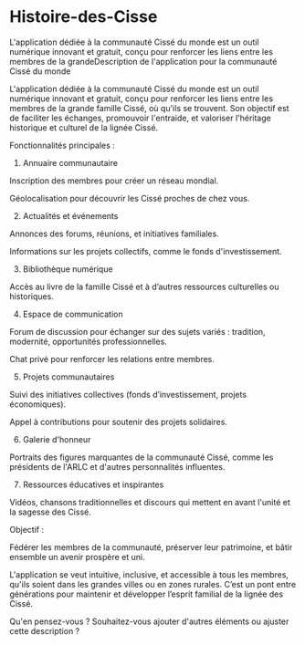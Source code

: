 # Histoire-des-Cisse
L'application dédiée à la communauté Cissé du monde est un outil numérique innovant et gratuit, conçu pour renforcer les liens entre les membres de la grandeDescription de l'application pour la communauté Cissé du monde

L'application dédiée à la communauté Cissé du monde est un outil numérique innovant et gratuit, conçu pour renforcer les liens entre les membres de la grande famille Cissé, où qu'ils se trouvent. Son objectif est de faciliter les échanges, promouvoir l'entraide, et valoriser l'héritage historique et culturel de la lignée Cissé.

Fonctionnalités principales :

1. Annuaire communautaire

Inscription des membres pour créer un réseau mondial.

Géolocalisation pour découvrir les Cissé proches de chez vous.



2. Actualités et événements

Annonces des forums, réunions, et initiatives familiales.

Informations sur les projets collectifs, comme le fonds d'investissement.



3. Bibliothèque numérique

Accès au livre de la famille Cissé et à d’autres ressources culturelles ou historiques.



4. Espace de communication

Forum de discussion pour échanger sur des sujets variés : tradition, modernité, opportunités professionnelles.

Chat privé pour renforcer les relations entre membres.



5. Projets communautaires

Suivi des initiatives collectives (fonds d’investissement, projets économiques).

Appel à contributions pour soutenir des projets solidaires.



6. Galerie d'honneur

Portraits des figures marquantes de la communauté Cissé, comme les présidents de l'ARLC et d'autres personnalités influentes.



7. Ressources éducatives et inspirantes

Vidéos, chansons traditionnelles et discours qui mettent en avant l'unité et la sagesse des Cissé.




Objectif :

Fédérer les membres de la communauté, préserver leur patrimoine, et bâtir ensemble un avenir prospère et uni.

L'application se veut intuitive, inclusive, et accessible à tous les membres, qu'ils soient dans les grandes villes ou en zones rurales. C’est un pont entre générations pour maintenir et développer l’esprit familial de la lignée des Cissé.

Qu'en pensez-vous ? Souhaitez-vous ajouter d'autres éléments ou ajuster cette description ?


